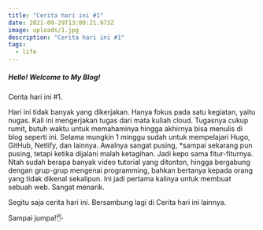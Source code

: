 ```yaml
---
title: "Cerita hari ini #1"
date: 2021-09-29T13:09:21.973Z
image: uploads/1.jpg
description: "Cerita hari ini #1"
tags:
  - life
---
```

##### Hello! Welcome to My Blog!

Cerita hari ini #1.

Hari ini tidak banyak yang dikerjakan. Hanya fokus pada satu kegiatan, yaitu nugas. Kali ini mengerjakan tugas dari mata kuliah cloud. Tugasnya cukup rumit, butuh waktu untuk memahaminya hingga akhirnya bisa menulis di blog seperti ini. Selama mungkin 1 minggu sudah untuk mempelajari Hugo, GitHub, Netlify, dan lainnya. Awalnya sangat pusing, *sampai sekarang pun pusing, tetapi ketika dijalani malah ketagihan. Jadi kepo sama fitur-fiturnya. Ntah sudah berapa banyak video tutorial yang ditonton, hingga bergabung dengan grup-grup mengenai programming, bahkan bertanya kepada orang yang tidak dikenal sekalipun. Ini jadi pertama kalinya untuk membuat sebuah web. Sangat menarik.

Segitu saja cerita hari ini. Bersambung lagi di Cerita hari ini lainnya.

Sampai jumpa!🖐